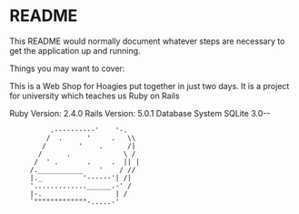 # README

This README would normally document whatever steps are necessary to get the
application up and running.

Things you may want to cover:


This is a Web Shop for Hoagies put together in just two days. It is a project for university which teaches us Ruby on Rails

Ruby Version: 2.4.0
Rails Version: 5.0.1
Database System SQLite 3.0--


              .----------'    '-.
             /  .      '     .   \\
            /        '    .      /|
           /      .             \ /
          /  ' .       .     .  || |
         /.___________    '    / //
         |._          '------'| /|
         '.............______.-' /  
         |-.                  | /
         `"""""""""""""-.....-'
